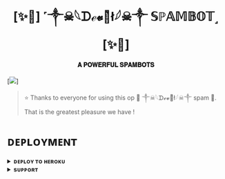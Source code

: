 <h1 align="center"><b>[✨🥀] ˹⁣༒☠︎𓆩‎ᗪℯ𝓿ꪱ͛ł𓆪☠︎༒  𝕊ℙ𝔸𝕄𝔹𝕆𝕋˼ [✨🥀]</b></h1>

<h4 align="center"> 𝐀 𝐏𝐎𝐖𝐄𝐑𝐅𝐔𝐋 𝐒𝐏𝐀𝐌𝐁𝐎𝐓𝐒</h4>

[<img src="https://telegra.ph/file/7b23e31e05a689b217552.jpg"/>]

> ⭐️ Thanks to everyone for using this op 🥀 ⁣༒☠︎𓆩‎ᗪℯ𝓿ꪱ͛ł𓆪☠︎༒ spam 🥀. That is the greatest pleasure we have !


# ᴅᴇᴘʟᴏʏᴍᴇɴᴛ


<details>
<summary><b>ᴅᴇᴘʟᴏʏ ᴛᴏ ʜᴇʀᴏᴋᴜ</b></summary>
<br>

[![Deploy](https://www.herokucdn.com/deploy/button.svg)](https://dashboard.heroku.com/new?template=https://github.com/adarsh007/⁣༒☠︎𓆩‎ᗪℯ𝓿ꪱ͛ł𓆪☠︎༒_SPAM_BOT.git)

</details>


<details>
<summary><b>sᴜᴘᴘᴏʀᴛ</b></summary>
<br>

<a href="https://t.me/devilspambotrepo"><img src="https://img.shields.io/badge/Join-Telegram%20Channel-red.svg?logo=Telegram"></a>

</details>
